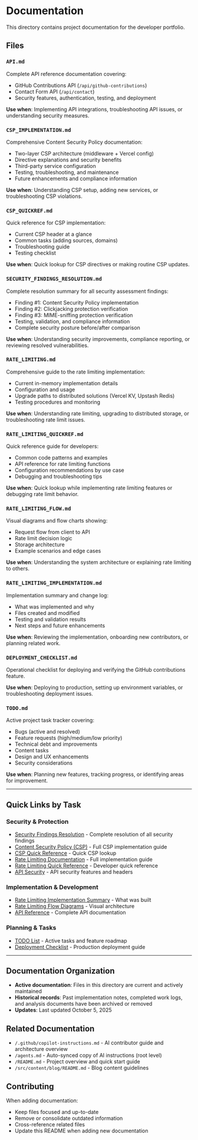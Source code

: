 # Documentation

This directory contains project documentation for the developer portfolio.

## Files

### `API.md`
Complete API reference documentation covering:
- GitHub Contributions API (`/api/github-contributions`)
- Contact Form API (`/api/contact`)
- Security features, authentication, testing, and deployment

**Use when**: Implementing API integrations, troubleshooting API issues, or understanding security measures.

### `CSP_IMPLEMENTATION.md`
Comprehensive Content Security Policy documentation:
- Two-layer CSP architecture (middleware + Vercel config)
- Directive explanations and security benefits
- Third-party service configuration
- Testing, troubleshooting, and maintenance
- Future enhancements and compliance information

**Use when**: Understanding CSP setup, adding new services, or troubleshooting CSP violations.

### `CSP_QUICKREF.md`
Quick reference for CSP implementation:
- Current CSP header at a glance
- Common tasks (adding sources, domains)
- Troubleshooting guide
- Testing checklist

**Use when**: Quick lookup for CSP directives or making routine CSP updates.

### `SECURITY_FINDINGS_RESOLUTION.md`
Complete resolution summary for all security assessment findings:
- Finding #1: Content Security Policy implementation
- Finding #2: Clickjacking protection verification
- Finding #3: MIME-sniffing protection verification
- Testing, validation, and compliance information
- Complete security posture before/after comparison

**Use when**: Understanding security improvements, compliance reporting, or reviewing resolved vulnerabilities.

### `RATE_LIMITING.md`
Comprehensive guide to the rate limiting implementation:
- Current in-memory implementation details
- Configuration and usage
- Upgrade paths to distributed solutions (Vercel KV, Upstash Redis)
- Testing procedures and monitoring

**Use when**: Understanding rate limiting, upgrading to distributed storage, or troubleshooting rate limit issues.

### `RATE_LIMITING_QUICKREF.md`
Quick reference guide for developers:
- Common code patterns and examples
- API reference for rate limiting functions
- Configuration recommendations by use case
- Debugging and troubleshooting tips

**Use when**: Quick lookup while implementing rate limiting features or debugging rate limit behavior.

### `RATE_LIMITING_FLOW.md`
Visual diagrams and flow charts showing:
- Request flow from client to API
- Rate limit decision logic
- Storage architecture
- Example scenarios and edge cases

**Use when**: Understanding the system architecture or explaining rate limiting to others.

### `RATE_LIMITING_IMPLEMENTATION.md`
Implementation summary and change log:
- What was implemented and why
- Files created and modified
- Testing and validation results
- Next steps and future enhancements

**Use when**: Reviewing the implementation, onboarding new contributors, or planning related work.

### `DEPLOYMENT_CHECKLIST.md`
Operational checklist for deploying and verifying the GitHub contributions feature.

**Use when**: Deploying to production, setting up environment variables, or troubleshooting deployment issues.

### `TODO.md`
Active project task tracker covering:
- Bugs (active and resolved)
- Feature requests (high/medium/low priority)
- Technical debt and improvements
- Content tasks
- Design and UX enhancements
- Security considerations

**Use when**: Planning new features, tracking progress, or identifying areas for improvement.

---

## Quick Links by Task

### Security & Protection
- [Security Findings Resolution](./SECURITY_FINDINGS_RESOLUTION.md) - Complete resolution of all security findings
- [Content Security Policy (CSP)](./CSP_IMPLEMENTATION.md) - Full CSP implementation guide
- [CSP Quick Reference](./CSP_QUICKREF.md) - Quick CSP lookup
- [Rate Limiting Documentation](./RATE_LIMITING.md) - Full implementation guide
- [Rate Limiting Quick Reference](./RATE_LIMITING_QUICKREF.md) - Developer quick reference
- [API Security](./API.md#security) - API security features and headers

### Implementation & Development
- [Rate Limiting Implementation Summary](./RATE_LIMITING_IMPLEMENTATION.md) - What was built
- [Rate Limiting Flow Diagrams](./RATE_LIMITING_FLOW.md) - Visual architecture
- [API Reference](./API.md) - Complete API documentation

### Planning & Tasks
- [TODO List](./TODO.md) - Active tasks and feature roadmap
- [Deployment Checklist](./DEPLOYMENT_CHECKLIST.md) - Production deployment guide

---

## Documentation Organization

- **Active documentation**: Files in this directory are current and actively maintained
- **Historical records**: Past implementation notes, completed work logs, and analysis documents have been archived or removed
- **Updates**: Last updated October 5, 2025

## Related Documentation

- `/.github/copilot-instructions.md` - AI contributor guide and architecture overview
- `/agents.md` - Auto-synced copy of AI instructions (root level)
- `/README.md` - Project overview and quick start guide
- `/src/content/blog/README.md` - Blog content guidelines

## Contributing

When adding documentation:
- Keep files focused and up-to-date
- Remove or consolidate outdated information
- Cross-reference related files
- Update this README when adding new documentation
